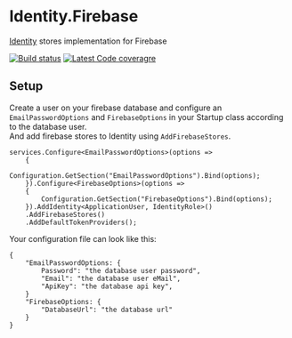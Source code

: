 # Identity.Firebase
[Identity](https://github.com/aspnet/identity) stores implementation for Firebase

[![Build status](https://ci.appveyor.com/api/projects/status/github/aguacongas/chatle?svg=true)](https://ci.appveyor.com/project/aguacongas/chatle)
[![Latest Code coveragre](https://aguacongas.github.io/Identity.Firebase/latest/badge_linecoverage.svg)](https://aguacongas.github.io/Identity.Firebase/latest)

## Setup

Create a user on your firebase database and configure an `EmailPasswordOptions` and `FirebaseOptions` in your Startup class according to the database user.  
And add firebase stores to Identity using `AddFirebaseStores`.

    services.Configure<EmailPasswordOptions>(options =>
        {
            Configuration.GetSection("EmailPasswordOptions").Bind(options);
        }).Configure<FirebaseOptions>(options =>
        {
            Configuration.GetSection("FirebaseOptions").Bind(options);
        }).AddIdentity<ApplicationUser, IdentityRole>()
        .AddFirebaseStores()
        .AddDefaultTokenProviders();

Your configuration file can look like this:

    {
        "EmailPasswordOptions: {
            Password": "the database user password",
            "Email": "the database user eMail",
            "ApiKey": "the database api key",
        }
        "FirebaseOptions: {
            "DatabaseUrl": "the database url"
        }
    }